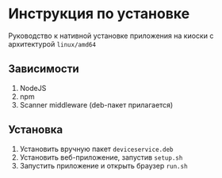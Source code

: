 # Инструкция по установке

Руководство к нативной установке приложения на киоски с архитектурой `linux/amd64`

## Зависимости
1. NodeJS
1. npm
1. Scanner middleware (deb-пакет прилагается)

## Установка
1. Установить вручную пакет `deviceservice.deb`
1. Установить веб-приложение, запустив `setup.sh`
1. Запустить приложение и открыть браузер `run.sh`
